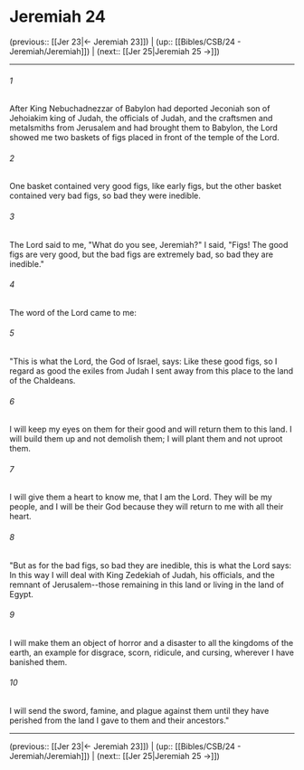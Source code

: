# Jeremiah 24

(previous:: [[Jer 23|← Jeremiah 23]]) | (up:: [[Bibles/CSB/24 - Jeremiah/Jeremiah]]) | (next:: [[Jer 25|Jeremiah 25 →]])

***


###### 1 
After King Nebuchadnezzar of Babylon had deported Jeconiah son of Jehoiakim king of Judah, the officials of Judah, and the craftsmen and metalsmiths from Jerusalem and had brought them to Babylon, the Lord showed me two baskets of figs placed in front of the temple of the Lord. 

###### 2 
One basket contained very good figs, like early figs, but the other basket contained very bad figs, so bad they were inedible. 

###### 3 
The Lord said to me, "What do you see, Jeremiah?" I said, "Figs! The good figs are very good, but the bad figs are extremely bad, so bad they are inedible." 

###### 4 
The word of the Lord came to me: 

###### 5 
"This is what the Lord, the God of Israel, says: Like these good figs, so I regard as good the exiles from Judah I sent away from this place to the land of the Chaldeans. 

###### 6 
I will keep my eyes on them for their good and will return them to this land. I will build them up and not demolish them; I will plant them and not uproot them. 

###### 7 
I will give them a heart to know me, that I am the Lord. They will be my people, and I will be their God because they will return to me with all their heart. 

###### 8 
"But as for the bad figs, so bad they are inedible, this is what the Lord says: In this way I will deal with King Zedekiah of Judah, his officials, and the remnant of Jerusalem--those remaining in this land or living in the land of Egypt. 

###### 9 
I will make them an object of horror and a disaster to all the kingdoms of the earth, an example for disgrace, scorn, ridicule, and cursing, wherever I have banished them. 

###### 10 
I will send the sword, famine, and plague against them until they have perished from the land I gave to them and their ancestors."

***

(previous:: [[Jer 23|← Jeremiah 23]]) | (up:: [[Bibles/CSB/24 - Jeremiah/Jeremiah]]) | (next:: [[Jer 25|Jeremiah 25 →]])
